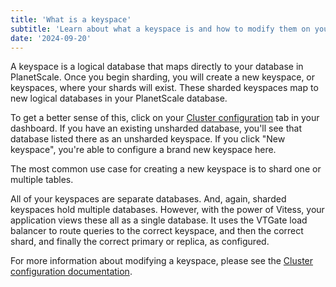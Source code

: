 ```yaml
---
title: 'What is a keyspace'
subtitle: 'Learn about what a keyspace is and how to modify them on your PlanetScale database.'
date: '2024-09-20'
---
```


A keyspace is a logical database that maps directly to your database in PlanetScale. Once you begin sharding, you will create a new keyspace, or keyspaces, where your shards will exist. These sharded keyspaces map to new logical databases in your PlanetScale database.

To get a better sense of this, click on your [Cluster configuration](/docs/concepts/cluster-configuration) tab in your dashboard. If you have an existing unsharded database, you'll see that database listed there as an unsharded keyspace. If you click "New keyspace", you're able to configure a brand new keyspace here.

The most common use case for creating a new keyspace is to shard one or multiple tables.

All of your keyspaces are separate databases. And, again, sharded keyspaces hold multiple databases. However, with the power of Vitess, your application views these all as a single database. It uses the VTGate load balancer to route queries to the correct keyspace, and then the correct shard, and finally the correct primary or replica, as configured.

For more information about modifying a keyspace, please see the [Cluster configuration documentation](/docs/concepts/cluster-configuration).
